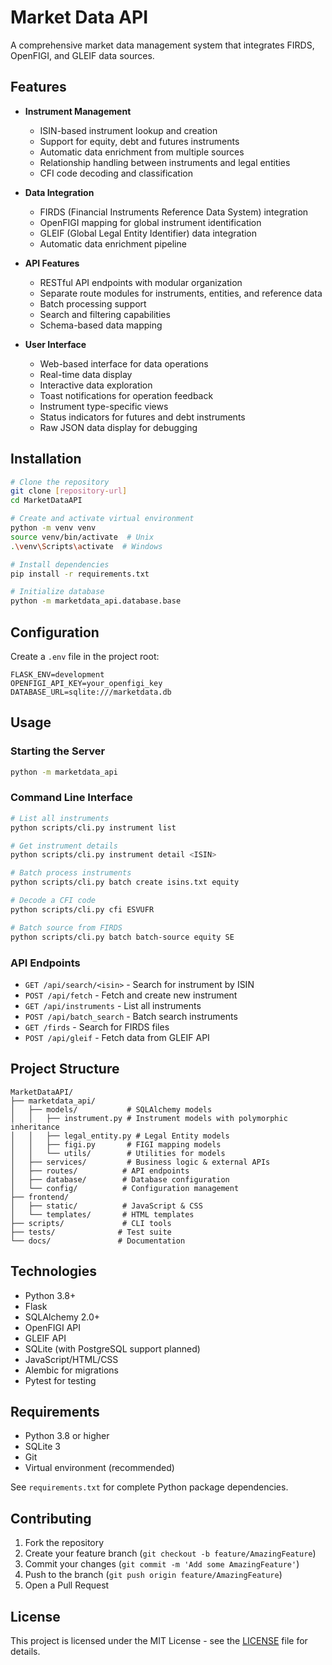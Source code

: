 # Market Data API

A comprehensive market data management system that integrates FIRDS, OpenFIGI, and GLEIF data sources.

## Features

- **Instrument Management**
  - ISIN-based instrument lookup and creation
  - Support for equity, debt and futures instruments
  - Automatic data enrichment from multiple sources
  - Relationship handling between instruments and legal entities
  - CFI code decoding and classification

- **Data Integration**
  - FIRDS (Financial Instruments Reference Data System) integration
  - OpenFIGI mapping for global instrument identification
  - GLEIF (Global Legal Entity Identifier) data integration
  - Automatic data enrichment pipeline

- **API Features**
  - RESTful API endpoints with modular organization
  - Separate route modules for instruments, entities, and reference data
  - Batch processing support
  - Search and filtering capabilities
  - Schema-based data mapping

- **User Interface**
  - Web-based interface for data operations
  - Real-time data display
  - Interactive data exploration
  - Toast notifications for operation feedback
  - Instrument type-specific views
  - Status indicators for futures and debt instruments
  - Raw JSON data display for debugging

## Installation

```bash
# Clone the repository
git clone [repository-url]
cd MarketDataAPI

# Create and activate virtual environment
python -m venv venv
source venv/bin/activate  # Unix
.\venv\Scripts\activate  # Windows

# Install dependencies
pip install -r requirements.txt

# Initialize database
python -m marketdata_api.database.base
```

## Configuration

Create a `.env` file in the project root:

```env
FLASK_ENV=development
OPENFIGI_API_KEY=your_openfigi_key
DATABASE_URL=sqlite:///marketdata.db
```

## Usage

### Starting the Server

```bash
python -m marketdata_api
```

### Command Line Interface

```bash
# List all instruments
python scripts/cli.py instrument list

# Get instrument details
python scripts/cli.py instrument detail <ISIN>

# Batch process instruments
python scripts/cli.py batch create isins.txt equity

# Decode a CFI code
python scripts/cli.py cfi ESVUFR

# Batch source from FIRDS
python scripts/cli.py batch batch-source equity SE
```

### API Endpoints

- `GET /api/search/<isin>` - Search for instrument by ISIN
- `POST /api/fetch` - Fetch and create new instrument
- `GET /api/instruments` - List all instruments
- `POST /api/batch_search` - Batch search instruments
- `GET /firds` - Search for FIRDS files
- `POST /api/gleif` - Fetch data from GLEIF API

## Project Structure

```
MarketDataAPI/
├── marketdata_api/
│   ├── models/           # SQLAlchemy models
│   │   ├── instrument.py # Instrument models with polymorphic inheritance
│   │   ├── legal_entity.py # Legal Entity models
│   │   ├── figi.py       # FIGI mapping models
│   │   └── utils/        # Utilities for models
│   ├── services/         # Business logic & external APIs
│   ├── routes/          # API endpoints
│   ├── database/        # Database configuration
│   └── config/          # Configuration management
├── frontend/
│   ├── static/          # JavaScript & CSS
│   └── templates/       # HTML templates
├── scripts/             # CLI tools
├── tests/              # Test suite
└── docs/               # Documentation
```

## Technologies

- Python 3.8+
- Flask
- SQLAlchemy 2.0+
- OpenFIGI API
- GLEIF API
- SQLite (with PostgreSQL support planned)
- JavaScript/HTML/CSS
- Alembic for migrations
- Pytest for testing

## Requirements

- Python 3.8 or higher
- SQLite 3
- Git
- Virtual environment (recommended)

See `requirements.txt` for complete Python package dependencies.

## Contributing

1. Fork the repository
2. Create your feature branch (`git checkout -b feature/AmazingFeature`)
3. Commit your changes (`git commit -m 'Add some AmazingFeature'`)
4. Push to the branch (`git push origin feature/AmazingFeature`)
5. Open a Pull Request

## License

This project is licensed under the MIT License - see the [LICENSE](LICENSE) file for details.
